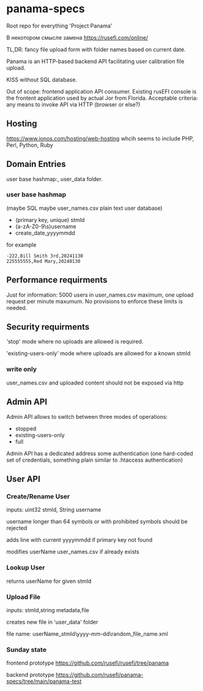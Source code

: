 # panama-specs
Root repo for everything 'Project Panama'

В некотором смысле замена https://rusefi.com/online/

TL,DR: fancy file upload form with folder names based on current date.

Panama is an HTTP-based backend API facilitating user calibration file upload.

KISS without SQL database.

Out of scope: frontend application API consumer. Existing rusEFI console is the frontent application used by actual Jor from Florida. Acceptable criteria: any means to invoke API via HTTP (browser or else?)

## Hosting

https://www.ionos.com/hosting/web-hosting whcih seems to include PHP, Perl, Python, Ruby


## Domain Entries

user base hashmap:, user_data folder.


### user base hashmap

(maybe SQL maybe user_names.csv plain text user database)

* (primary key, unique) stmId
* (a-zA-Z0-9\s)username
* create_date_yyyymmdd

for example
```
-222,Bill Smith 3rd,20241130
225555555,Red Mary,20240130
```




## Performance requirments

Just for information: 5000 users in user_names.csv maximum, one upload request per minute maxumum. No provisions to enforce these limits is needed.

## Security requirments

'stop' mode where no uploads are allowed is required. 

'existing-users-only' mode where uploads are allowed for a known stmId

### write only

user_names.csv and uploaded content should not be exposed via http

## Admin API

Admin API allows to switch between three modes of operations:
* stopped
* existing-users-only
* full

Admin API has a dedicated address some authentication (one hard-coded set of credentials, something plain similar to .htaccess authentication)

## User API

### Create/Rename User

inputs: 
uint32 stmId, String username

username longer than 64 symbols or with prohibited symbols should be rejected 

adds line with current yyyymmdd if primary key not found

modifies userName user_names.csv if already exists

### Lookup User

returns userName for given stmId

### Upload File

inputs:
stmId,string metadata,file

creates new file in 'user_data' folder

file name:
userName_stmId\yyyy-mm-dd\random_file_name.xml



### Sunday state

frontend prototype https://github.com/rusefi/rusefi/tree/panama

backend prototype https://github.com/rusefi/panama-specs/tree/main/panama-test

